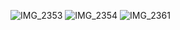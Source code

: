 ![IMG_2353](https://user-images.githubusercontent.com/22160969/153540074-b13cc691-5575-4065-a142-6bd04c195d54.PNG)
![IMG_2354](https://user-images.githubusercontent.com/22160969/153540082-80538d22-bbba-4e15-8a1e-eba8dc383eea.PNG)
![IMG_2361](https://user-images.githubusercontent.com/22160969/153540085-b7531f76-7d25-4a39-9ef9-b45bc38b906c.jpg)
